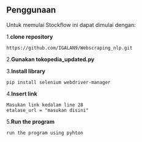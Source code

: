 ## Penggunaan

Untuk memulai Stockflow ini dapat dimulai dengan: 

1.**clone repository**
```
https://github.com/IGALAN9/Webscraping_nlp.git
```
2.**Gunakan tokopedia_updated.py**

3.**Install library**
```
pip install selenium webdriver-manager
```

4.**Insert link**
```
Masukan link kedalam line 28 
etalase_url = "masukan disini"
```

5.**Run the program**
```
run the program using pyhton
```
